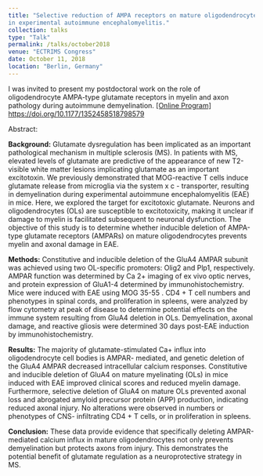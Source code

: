 ```yaml
---
title: "Selective reduction of AMPA receptors on mature oligodendrocytes prevents demyelination and axonal injury
in experimental autoimmune encephalomyelitis."
collection: talks
type: "Talk"
permalink: /talks/october2018
venue: "ECTRIMS Congress"
date: October 11, 2018
location: "Berlin, Germany"
---
```


I was invited to present my postdoctoral work on the role of oligodendrocyte AMPA-type glutamate receptors in myelin and axon pathology during autoimmune demyelination. <a href="https://onlinelibrary.ectrims-congress.eu/ectrims/2018/ectrims-2018/231968/kirsten.evonuk.selective.reduction.of.ampa.receptors.on.mature.html?f=listing%3D3%2Abrowseby%3D8%2Asortby%3D1%2Amedia%3D1" target="_blank">[Online Program]</a> <a href="https://doi.org/10.1177/1352458518798579" target="_blank">https://doi.org/10.1177/1352458518798579</a>

Abstract:

<b>Background:</b> Glutamate dysregulation has been implicated as an important pathological mechanism
in multiple sclerosis (MS). In patients with MS, elevated levels of glutamate are predictive of the
appearance of new T2-visible white matter lesions implicating glutamate as an important excitotoxin.
We previously demonstrated that MOG-reactive T cells induce glutamate release from microglia via
the system x c - transporter, resulting in demyelination during experimental autoimmune
encephalomyelitis (EAE) in mice. Here, we explored the target for excitotoxic glutamate. Neurons and
oligodendrocytes (OLs) are susceptible to excitotoxicity, making it unclear if damage to myelin is
facilitated subsequent to neuronal dysfunction. The objective of this study is to determine whether
inducible deletion of AMPA-type glutamate receptors (AMPARs) on mature oligodendrocytes
prevents myelin and axonal damage in EAE.

<b>Methods:</b> Constitutive and inducible deletion of the GluA4 AMPAR subunit was achieved using two
OL-specific promoters: Olig2 and Plp1, respectively. AMPAR function was determined by Ca 2+
imaging of ex vivo optic nerves, and protein expression of GluA1-4 determined by
immunohistochemistry. Mice were induced with EAE using MOG 35-55 . CD4 + T cell numbers and
phenotypes in spinal cords, and proliferation in spleens, were analyzed by flow cytometry at peak of
disease to determine potential effects on the immune system resulting from GluA4 deletion in OLs.
Demyelination, axonal damage, and reactive gliosis were determined 30 days post-EAE induction by
immunohistochemistry.

<b>Results:</b> The majority of glutamate-stimulated Ca+ influx into oligodendrocyte cell bodies is AMPAR-
mediated, and genetic deletion of the GluA4 AMPAR decreased intracellular calcium responses.
Constitutive and inducible deletion of GluA4 on mature myelinating (OLs) in mice induced with EAE
improved clinical scores and reduced myelin damage. Furthermore, selective deletion of GluA4 on
mature OLs prevented axonal loss and abrogated amyloid precursor protein (APP) production,
indicating reduced axonal injury. No alterations were observed in numbers or phenotypes of CNS-
infiltrating CD4 + T cells, or in proliferation in spleens.

<b>Conclusion:</b> These data provide evidence that specifically deleting AMPAR-mediated calcium influx
in mature oligodendrocytes not only prevents demyelination but protects axons from injury. This
demonstrates the potential benefit of glutamate regulation as a neuroprotective strategy in MS.

